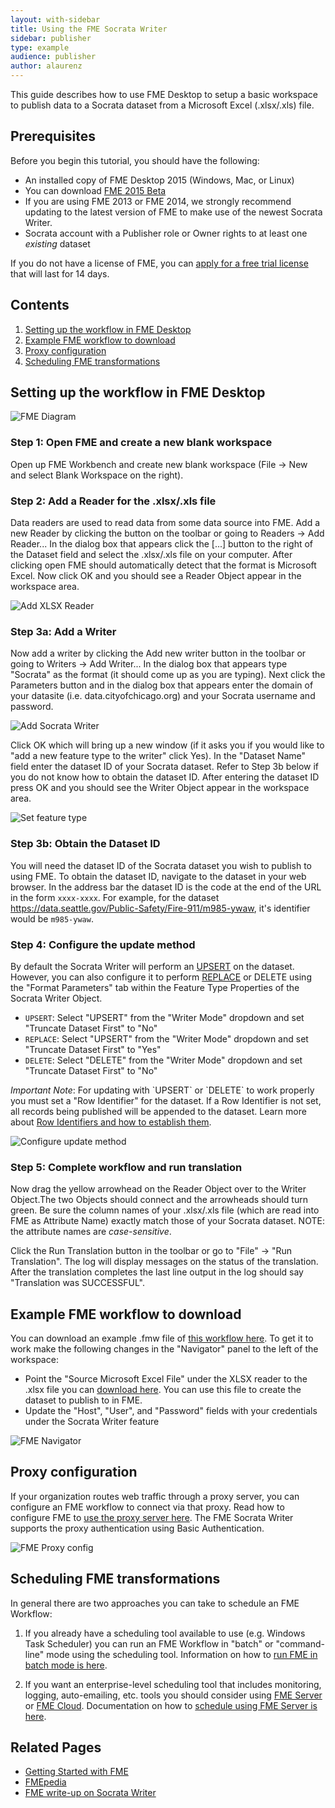 ```yaml
---
layout: with-sidebar
title: Using the FME Socrata Writer
sidebar: publisher
type: example
audience: publisher
author: alaurenz
---
```


This guide describes how to use FME Desktop to setup a basic workspace to publish data to a Socrata dataset from a Microsoft Excel (.xlsx/.xls) file.

## Prerequisites

Before you begin this tutorial, you should have the following:

- An installed copy of FME Desktop 2015 (Windows, Mac, or Linux)
 - You can download [FME 2015 Beta](http://www.safe.com/support/support-resources/fme-downloads/beta/)
 - If you are using FME 2013 or FME 2014, we strongly recommend updating to the latest version of FME to make use of the newest Socrata Writer.
- Socrata account with a Publisher role or Owner rights to at least one *existing* dataset

If you do not have a license of FME, you can [apply for a free trial license](http://www.safe.com/fme/fme-desktop/trial-download/) that will last for 14 days.
 
## Contents

1. [Setting up the workflow in FME Desktop](#setting-up-the-workflow-in-fme-desktop)
2. [Example FME workflow to download](#example-fme-workflow-to-download)
3. [Proxy configuration](#proxy-configuration)
4. [Scheduling FME transformations](#scheduling-fme-transformations)

## Setting up the workflow in FME Desktop

![FME Diagram](/img/fme/fme_diagram.png)

### Step 1: Open FME and create a new blank workspace

Open up FME Workbench and create new blank workspace (File -> New and select Blank Workspace on the right).

### Step 2: Add a Reader for the .xlsx/.xls file

Data readers are used to read data from some data source into FME. Add a new Reader by clicking the button on the toolbar or going to Readers -> Add Reader... In the dialog box that appears click the [...] button to the right of the Dataset field and select the .xlsx/.xls file on your computer. After clicking open FME should automatically detect that the format is Microsoft Excel. Now click OK and you should see a Reader Object appear in the workspace area.

![Add XLSX Reader](/img/fme/add_reader.png)

### Step 3a: Add a Writer

Now add a writer by clicking the Add new writer button in the toolbar or going to Writers -> Add Writer... In the dialog box that appears type "Socrata" as the format (it should come up as you are typing). Next click the Parameters button and in the dialog box that appears enter the domain of your datasite (i.e. data.cityofchicago.org) and your Socrata username and password. 

![Add Socrata Writer](/img/fme/add_writer.png)

Click OK which will bring up a new window (if it asks you if you would like to "add a new feature type to the writer" click Yes). In the "Dataset Name" field enter the dataset ID of your Socrata dataset. Refer to Step 3b below if you do not know how to obtain the dataset ID. After entering the dataset ID press OK and you should see the Writer Object appear in the workspace area.

![Set feature type](/img/fme/set_feature_type.png)



### Step 3b: Obtain the Dataset ID

You will need the dataset ID of the Socrata dataset you wish to publish to using FME. To obtain the dataset ID, navigate to the dataset in your web browser. In the address bar the dataset ID is the code at the end of the URL in the form `xxxx-xxxx`. For example, for the dataset <https://data.seattle.gov/Public-Safety/Fire-911/m985-ywaw>, it's identifier would be `m985-ywaw`.

### Step 4: Configure the update method

By default the Socrata Writer will perform an [UPSERT](http://dev.socrata.com/publishers/upsert.html) on the dataset. However, you can also configure it to perform [REPLACE](http://dev.socrata.com/publishers/replace.html) or DELETE using the "Format Parameters" tab within the Feature Type Properties of the Socrata Writer Object. 

- `UPSERT`: Select "UPSERT" from the "Writer Mode" dropdown and set "Truncate Dataset First" to "No"
- `REPLACE`: Select "UPSERT" from the "Writer Mode" dropdown and set "Truncate Dataset First" to "Yes"
- `DELETE`: Select "DELETE" from the "Writer Mode" dropdown and set "Truncate Dataset First" to "No"

<div class="well">
<em>Important Note</em>: For updating with `UPSERT` or `DELETE` to work properly you must set a "Row Identifier" for the dataset. If a Row Identifier is not set, all records being published will be appended to the dataset. Learn more about <a href="http://dev.socrata.com/docs/row-identifiers.html">Row Identifiers and how to establish them</a>.
</div>

![Configure update method](/img/fme/format_parameters.png)

### Step 5: Complete workflow and run translation

Now drag the yellow arrowhead on the Reader Object over to the Writer Object.The two Objects should connect and the arrowheads should turn green. Be sure the column names of your .xlsx/.xls file (which are read into FME as Attribute Name) exactly match those of your Socrata dataset. NOTE: the attribute names are *case-sensitive*.

Click the Run Translation button in the toolbar or go to "File" -> "Run Translation". The log will display messages on the status of the translation. After the translation completes the last line output in the log should say "Translation was SUCCESSFUL".

## Example FME workflow to download

You can download an example .fmw file of [this workflow here](/data/excel2socrata.fmw). To get it to work make the following changes in the "Navigator" panel to the left of the workspace:

- Point the "Source Microsoft Excel File" under the XLSX reader to the .xlsx file you can [download here](/data/Food_Inspections_small.xlsx). You can use this file to create the dataset to publish to in FME.
- Update the "Host", "User", and "Password" fields with your credentials under the Socrata Writer feature

![FME Navigator](/img/fme/navigator.png)

## Proxy configuration

If your organization routes web traffic through a proxy server, you can configure an FME workflow to connect via that proxy. Read how to configure FME to [use the proxy server here](http://fmepedia.safe.com/articles/How_To/Configure-FME-Desktop-to-connect-through-your-proxy-server). The FME Socrata Writer supports the proxy authentication using Basic Authentication.

![FME Proxy config](/img/fme/proxy.png)

## Scheduling FME transformations

In general there are two approaches you can take to schedule an FME Workflow:

1. If you already have a scheduling tool available to use (e.g. Windows Task Scheduler) you can run an FME Workflow in "batch" or "command-line" mode using the scheduling tool. Information on how to [run FME in batch mode is here](http://fmepedia.safe.com/articles/How_To/Batch-Processing-Method-1-Command-Line-or-Batch-File).

2. If you want an enterprise-level scheduling tool that includes monitoring, logging, auto-emailing, etc. tools you should consider using [FME Server](http://www.safe.com/fme/fme-server/) or [FME Cloud](http://www.safe.com/fme/fme-cloud/). Documentation on how to [schedule using FME Server is here](http://docs.safe.com/fme/html/FME_Server_Documentation/Default.htm#Web_UI/AdminWebHelp/schedules.htm%3FTocPath%3DFME%20Server%20Web%20User%20Interface%7CUsing%20the%20Interface%7CSchedules%7C_____0).

## Related Pages

- [Getting Started with FME](http://www.safe.com/fme/getting-started/)
- [FMEpedia](http://fmepedia.safe.com)
- [FME write-up on Socrata Writer](http://www.safe.com/solutions/for-applications/socrata)


